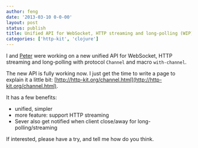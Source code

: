 ```yaml
---
author: feng
date: '2013-03-10 0-0-00'
layout: post
status: publish
title: Unified API for WebSocket, HTTP streaming and long-polling (WIP)
categories: ['http-kit', 'clojure']
---
```


I and [Peter](https://github.com/ptaoussanis) were working on a new unified API for WebSocket, HTTP streaming and long-polling with protocol `Channel` and macro `with-channel`.

The new API is fully working now. I just get the time to write a page to explain it a little bit: [http://http-kit.org/channel.html](http://http-kit.org/channel.html).

It has a few benefits:

* unified, simpler
* more feature: support HTTP streaming
* Sever also get notified when client close/away for long-polling/streaming

If interested, please have a try, and tell me how do you think.
